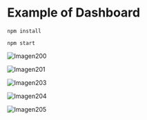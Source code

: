 # Example of Dashboard

``npm install``

``npm start``


![Imagen200](https://user-images.githubusercontent.com/92336281/198444833-ca1bd1ac-f81e-4682-837c-85106bcbd9bc.jpg)

![Imagen201](https://user-images.githubusercontent.com/92336281/198444860-33f93252-f7c2-4a2d-9782-73d2da6237fe.jpg)

![Imagen203](https://user-images.githubusercontent.com/92336281/198444886-f52d4152-a15b-491f-88e8-5d10788daee7.jpg)

![Imagen204](https://user-images.githubusercontent.com/92336281/198444897-07bd7408-ff9c-4047-9abb-00638b2011ed.jpg)

![Imagen205](https://user-images.githubusercontent.com/92336281/198444926-5284cf2b-8fb6-4ffb-b582-ba10ccd8a45c.jpg)
